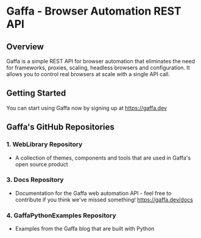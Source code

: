 # Gaffa - Browser Automation REST API

## Overview

Gaffa is a simple REST API for browser automation that eliminates the need for frameworks, proxies, scaling, headless browsers and configuration. It allows you to control real browsers at scale with a single API call.

## Getting Started

You can start using Gaffa now by signing up at https://gaffa.dev

## Gaffa's GitHub Repositories

### 1. **WebLibrary** Repository  
- A collection of themes, components and tools that are used in Gaffa's open source product

### 3. **Docs** Repository
- Documentation for the Gaffa web automation API - feel free to contribute if you think we've missed something! https://gaffa.dev/docs

### 4. **GaffaPythonExamples** Repository
- Examples from the Gaffa blog that are built with Python
